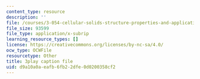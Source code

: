```yaml
---
content_type: resource
description: ''
file: /courses/3-054-cellular-solids-structure-properties-and-applications-spring-2015/d9a10a0aeafb6fb22dfe0d0200358cf2_vVfI1wTp0Jg.srt
file_size: 93599
file_type: application/x-subrip
learning_resource_types: []
license: https://creativecommons.org/licenses/by-nc-sa/4.0/
ocw_type: OCWFile
resourcetype: Other
title: 3play caption file
uid: d9a10a0a-eafb-6fb2-2dfe-0d0200358cf2
---
```


